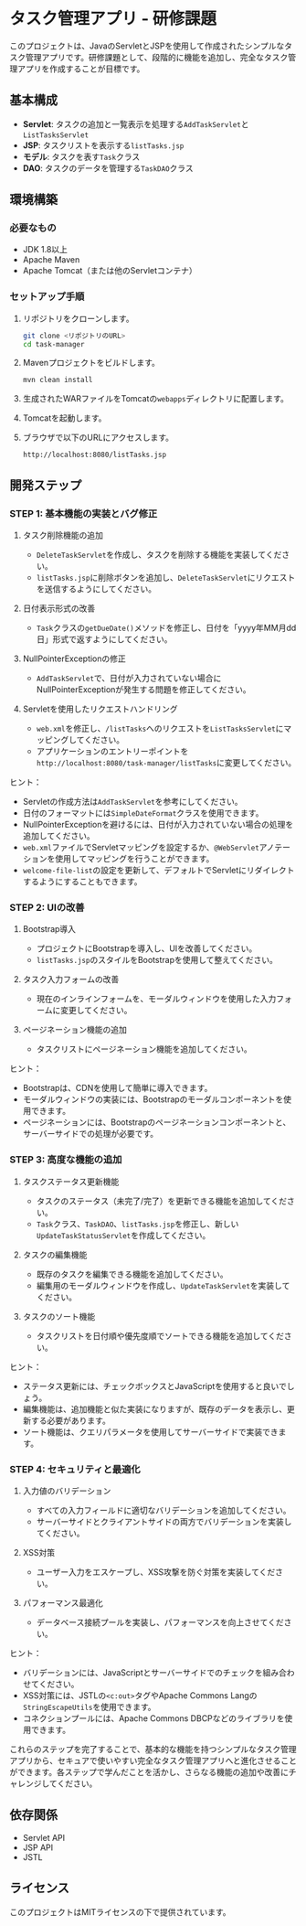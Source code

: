 # タスク管理アプリ - 研修課題

このプロジェクトは、JavaのServletとJSPを使用して作成されたシンプルなタスク管理アプリです。研修課題として、段階的に機能を追加し、完全なタスク管理アプリを作成することが目標です。

## 基本構成

- **Servlet**: タスクの追加と一覧表示を処理する`AddTaskServlet`と`ListTasksServlet`
- **JSP**: タスクリストを表示する`listTasks.jsp`
- **モデル**: タスクを表す`Task`クラス
- **DAO**: タスクのデータを管理する`TaskDAO`クラス

## 環境構築

### 必要なもの

- JDK 1.8以上
- Apache Maven
- Apache Tomcat（または他のServletコンテナ）

### セットアップ手順

1. リポジトリをクローンします。

   ```bash
   git clone <リポジトリのURL>
   cd task-manager
   ```

2. Mavenプロジェクトをビルドします。

   ```bash
   mvn clean install
   ```

3. 生成されたWARファイルをTomcatの`webapps`ディレクトリに配置します。

4. Tomcatを起動します。

5. ブラウザで以下のURLにアクセスします。

   ```
   http://localhost:8080/listTasks.jsp
   ```

## 開発ステップ

### STEP 1: 基本機能の実装とバグ修正

1. タスク削除機能の追加
   - `DeleteTaskServlet`を作成し、タスクを削除する機能を実装してください。
   - `listTasks.jsp`に削除ボタンを追加し、`DeleteTaskServlet`にリクエストを送信するようにしてください。

2. 日付表示形式の改善
   - `Task`クラスの`getDueDate()`メソッドを修正し、日付を「yyyy年MM月dd日」形式で返すようにしてください。

3. NullPointerExceptionの修正
   - `AddTaskServlet`で、日付が入力されていない場合にNullPointerExceptionが発生する問題を修正してください。

4. Servletを使用したリクエストハンドリング
   - `web.xml`を修正し、`/listTasks`へのリクエストを`ListTasksServlet`にマッピングしてください。
   - アプリケーションのエントリーポイントを`http://localhost:8080/task-manager/listTasks`に変更してください。

ヒント：

- Servletの作成方法は`AddTaskServlet`を参考にしてください。
- 日付のフォーマットには`SimpleDateFormat`クラスを使用できます。
- NullPointerExceptionを避けるには、日付が入力されていない場合の処理を追加してください。
- `web.xml`ファイルでServletマッピングを設定するか、`@WebServlet`アノテーションを使用してマッピングを行うことができます。
- `welcome-file-list`の設定を更新して、デフォルトでServletにリダイレクトするようにすることもできます。

### STEP 2: UIの改善

1. Bootstrap導入
   - プロジェクトにBootstrapを導入し、UIを改善してください。
   - `listTasks.jsp`のスタイルをBootstrapを使用して整えてください。

2. タスク入力フォームの改善
   - 現在のインラインフォームを、モーダルウィンドウを使用した入力フォームに変更してください。

3. ページネーション機能の追加
   - タスクリストにページネーション機能を追加してください。

ヒント：

- Bootstrapは、CDNを使用して簡単に導入できます。
- モーダルウィンドウの実装には、Bootstrapのモーダルコンポーネントを使用できます。
- ページネーションには、Bootstrapのページネーションコンポーネントと、サーバーサイドでの処理が必要です。

### STEP 3: 高度な機能の追加

1. タスクステータス更新機能
   - タスクのステータス（未完了/完了）を更新できる機能を追加してください。
   - `Task`クラス、`TaskDAO`、`listTasks.jsp`を修正し、新しい`UpdateTaskStatusServlet`を作成してください。

2. タスクの編集機能
   - 既存のタスクを編集できる機能を追加してください。
   - 編集用のモーダルウィンドウを作成し、`UpdateTaskServlet`を実装してください。

3. タスクのソート機能
   - タスクリストを日付順や優先度順でソートできる機能を追加してください。

ヒント：

- ステータス更新には、チェックボックスとJavaScriptを使用すると良いでしょう。
- 編集機能は、追加機能と似た実装になりますが、既存のデータを表示し、更新する必要があります。
- ソート機能は、クエリパラメータを使用してサーバーサイドで実装できます。

### STEP 4: セキュリティと最適化

1. 入力値のバリデーション
   - すべての入力フィールドに適切なバリデーションを追加してください。
   - サーバーサイドとクライアントサイドの両方でバリデーションを実装してください。

2. XSS対策
   - ユーザー入力をエスケープし、XSS攻撃を防ぐ対策を実装してください。

3. パフォーマンス最適化
   - データベース接続プールを実装し、パフォーマンスを向上させてください。

ヒント：

- バリデーションには、JavaScriptとサーバーサイドでのチェックを組み合わせてください。
- XSS対策には、JSTLの`<c:out>`タグやApache Commons Langの`StringEscapeUtils`を使用できます。
- コネクションプールには、Apache Commons DBCPなどのライブラリを使用できます。

これらのステップを完了することで、基本的な機能を持つシンプルなタスク管理アプリから、セキュアで使いやすい完全なタスク管理アプリへと進化させることができます。各ステップで学んだことを活かし、さらなる機能の追加や改善にチャレンジしてください。

## 依存関係

- Servlet API
- JSP API
- JSTL

## ライセンス

このプロジェクトはMITライセンスの下で提供されています。
